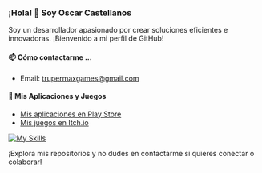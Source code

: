 ### ¡Hola! 👋 Soy Oscar Castellanos

Soy un desarrollador apasionado por crear soluciones eficientes e innovadoras. ¡Bienvenido a mi perfil de GitHub!

#### 📫 Cómo contactarme ...
- Email: [trupermaxgames@gmail.com](mailto:trupermaxgames@gmail.com)

#### 🌟 Mis Aplicaciones y Juegos
- [Mis aplicaciones en Play Store](https://play.google.com/store/apps/developer?id=TruperMax&hl=es_419)
- [Mis juegos en Itch.io](https://trupermax.itch.io/)

[![My Skills](https://skillicons.dev/icons?i=js,html,css,react,laravel,php,vue,flutter&perline=3,angular,androidstudio,arduino,bootstrap,cs,cpp,dart,debian,docker,dotnet,figma,firebase,godot,java,linux,postman,py,ts,vite,nodejs)](https://skillicons.dev)

¡Explora mis repositorios y no dudes en contactarme si quieres conectar o colaborar!
